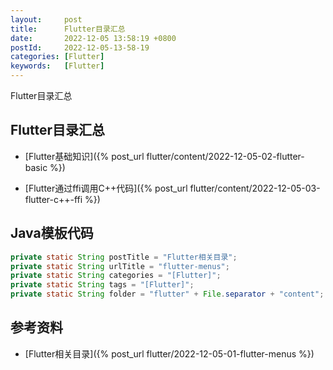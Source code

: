 ```yaml
---
layout:     post
title:      Flutter目录汇总
date:       2022-12-05 13:58:19 +0800
postId:     2022-12-05-13-58-19
categories: [Flutter]
keywords:   [Flutter]
---
```


Flutter目录汇总

## Flutter目录汇总

* [Flutter基础知识]({% post_url flutter/content/2022-12-05-02-flutter-basic %})

* [Flutter通过ffi调用C++代码]({% post_url flutter/content/2022-12-05-03-flutter-c++-ffi %})

## Java模板代码

```java
private static String postTitle = "Flutter相关目录";
private static String urlTitle = "flutter-menus";
private static String categories = "[Flutter]";
private static String tags = "[Flutter]";
private static String folder = "flutter" + File.separator + "content";
```

## 参考资料
* [Flutter相关目录]({% post_url flutter/2022-12-05-01-flutter-menus %})
